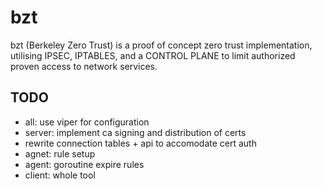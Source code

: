 # bzt

bzt (Berkeley Zero Trust) is a proof of concept zero trust implementation, utilising IPSEC, IPTABLES, and a CONTROL PLANE to limit authorized proven access to network services. 

## TODO

- all: use viper for configuration
- server: implement ca signing and distribution of certs
- rewrite connection tables + api to accomodate cert auth
- agnet: rule setup
- agent: goroutine expire rules
- client: whole tool
